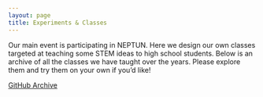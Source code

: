 ```yaml
---
layout: page
title: Experiments & Classes
---
```

Our main event is participating in NEPTUN. Here we design our own classes targeted at teaching some STEM ideas to  high school students. Below is an archive of all the classes we have taught over the years. Please explore them and try them on your own if you’d like!

[GitHub Archive](https://github.com/nusciencesquad/archive)
